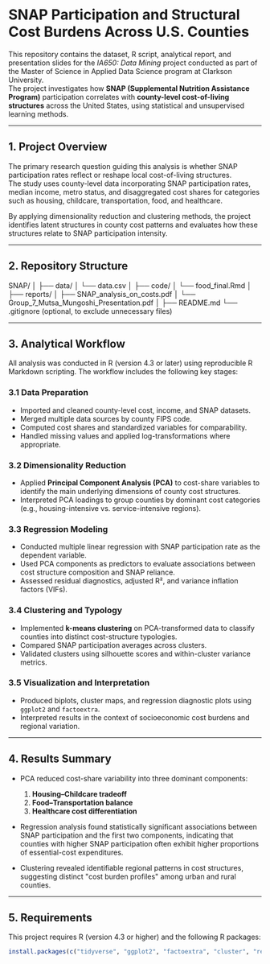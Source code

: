 # SNAP Participation and Structural Cost Burdens Across U.S. Counties

This repository contains the dataset, R script, analytical report, and presentation slides for the *IA650: Data Mining* project conducted as part of the Master of Science in Applied Data Science program at Clarkson University.  
The project investigates how **SNAP (Supplemental Nutrition Assistance Program)** participation correlates with **county-level cost-of-living structures** across the United States, using statistical and unsupervised learning methods.

---

## 1. Project Overview

The primary research question guiding this analysis is whether SNAP participation rates reflect or reshape local cost-of-living structures.  
The study uses county-level data incorporating SNAP participation rates, median income, metro status, and disaggregated cost shares for categories such as housing, childcare, transportation, food, and healthcare.

By applying dimensionality reduction and clustering methods, the project identifies latent structures in county cost patterns and evaluates how these structures relate to SNAP participation intensity.

---

## 2. Repository Structure

SNAP/
│
├── data/
│   └── data.csv
│
├── code/
│   └── food_final.Rmd
│
├── reports/
│   ├── SNAP_analysis_on_costs.pdf
│   └── Group_7_Mutsa_Mungoshi_Presentation.pdf
│
├── README.md
└── .gitignore      (optional, to exclude unnecessary files)
 
---

## 3. Analytical Workflow

All analysis was conducted in R (version 4.3 or later) using reproducible R Markdown scripting. The workflow includes the following key stages:

### 3.1 Data Preparation
- Imported and cleaned county-level cost, income, and SNAP datasets.
- Merged multiple data sources by county FIPS code.
- Computed cost shares and standardized variables for comparability.
- Handled missing values and applied log-transformations where appropriate.

### 3.2 Dimensionality Reduction
- Applied **Principal Component Analysis (PCA)** to cost-share variables to identify the main underlying dimensions of county cost structures.
- Interpreted PCA loadings to group counties by dominant cost categories (e.g., housing-intensive vs. service-intensive regions).

### 3.3 Regression Modeling
- Conducted multiple linear regression with SNAP participation rate as the dependent variable.
- Used PCA components as predictors to evaluate associations between cost structure composition and SNAP reliance.
- Assessed residual diagnostics, adjusted R², and variance inflation factors (VIFs).

### 3.4 Clustering and Typology
- Implemented **k-means clustering** on PCA-transformed data to classify counties into distinct cost-structure typologies.
- Compared SNAP participation averages across clusters.
- Validated clusters using silhouette scores and within-cluster variance metrics.

### 3.5 Visualization and Interpretation
- Produced biplots, cluster maps, and regression diagnostic plots using `ggplot2` and `factoextra`.
- Interpreted results in the context of socioeconomic cost burdens and regional variation.

---

## 4. Results Summary

- PCA reduced cost-share variability into three dominant components:  
  1. **Housing–Childcare tradeoff**  
  2. **Food–Transportation balance**  
  3. **Healthcare cost differentiation**

- Regression analysis found statistically significant associations between SNAP participation and the first two components, indicating that counties with higher SNAP participation often exhibit higher proportions of essential-cost expenditures.

- Clustering revealed identifiable regional patterns in cost structures, suggesting distinct "cost burden profiles" among urban and rural counties.

---

## 5. Requirements

This project requires R (version 4.3 or higher) and the following R packages:

```r
install.packages(c("tidyverse", "ggplot2", "factoextra", "cluster", "readr", "dplyr"))
